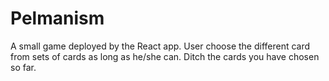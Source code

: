 # Pelmanism
A small game deployed by the React app. User choose the different card from sets of cards as long as he/she can. Ditch the cards you have chosen so far.
